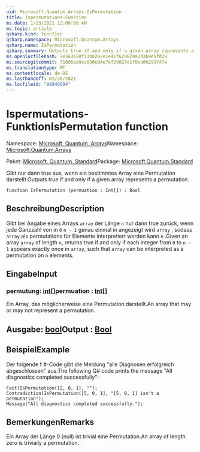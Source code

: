 ```yaml
---
uid: Microsoft.Quantum.Arrays.IsPermutation
title: Ispermutations-Funktion
ms.date: 1/23/2021 12:00:00 AM
ms.topic: article
qsharp.kind: function
qsharp.namespace: Microsoft.Quantum.Arrays
qsharp.name: IsPermutation
qsharp.summary: Outputs true if and only if a given array represents a permutation.
ms.openlocfilehash: 7e563650f33b0292e1e41f629829a2d3b9e5fd28
ms.sourcegitcommit: 71605ea9cc630e84e7ef29027e1f0ea06299747e
ms.translationtype: MT
ms.contentlocale: de-DE
ms.lasthandoff: 01/26/2021
ms.locfileid: "98848094"
---
```

# <a name="ispermutation-function"></a><span data-ttu-id="1a151-102">Ispermutations-Funktion</span><span class="sxs-lookup"><span data-stu-id="1a151-102">IsPermutation function</span></span>

<span data-ttu-id="1a151-103">Namespace: [Microsoft. Quantum. Arrays](xref:Microsoft.Quantum.Arrays)</span><span class="sxs-lookup"><span data-stu-id="1a151-103">Namespace: [Microsoft.Quantum.Arrays](xref:Microsoft.Quantum.Arrays)</span></span>

<span data-ttu-id="1a151-104">Paket: [Microsoft. Quantum. Standard](https://nuget.org/packages/Microsoft.Quantum.Standard)</span><span class="sxs-lookup"><span data-stu-id="1a151-104">Package: [Microsoft.Quantum.Standard](https://nuget.org/packages/Microsoft.Quantum.Standard)</span></span>


<span data-ttu-id="1a151-105">Gibt nur dann true aus, wenn ein bestimmtes Array eine Permutation darstellt.</span><span class="sxs-lookup"><span data-stu-id="1a151-105">Outputs true if and only if a given array represents a permutation.</span></span>

```qsharp
function IsPermutation (permuation : Int[]) : Bool
```


## <a name="description"></a><span data-ttu-id="1a151-106">Beschreibung</span><span class="sxs-lookup"><span data-stu-id="1a151-106">Description</span></span>

<span data-ttu-id="1a151-107">Gibt bei Angabe eines Arrays `array` der Länge `n` nur dann true zurück, wenn jede Ganzzahl von in `0` `n - 1` genau einmal in angezeigt wird `array` , sodass `array` als permutations für Elemente interpretiert werden kann `n` .</span><span class="sxs-lookup"><span data-stu-id="1a151-107">Given an array `array` of length `n`, returns true if and only if each integer from `0` to `n - 1` appears exactly once in `array`, such that `array` can be interpreted as a permutation on `n` elements.</span></span>

## <a name="input"></a><span data-ttu-id="1a151-108">Eingabe</span><span class="sxs-lookup"><span data-stu-id="1a151-108">Input</span></span>

### <a name="permuation--int"></a><span data-ttu-id="1a151-109">permutung: [int](xref:microsoft.quantum.lang-ref.int)[]</span><span class="sxs-lookup"><span data-stu-id="1a151-109">permuation : [Int](xref:microsoft.quantum.lang-ref.int)[]</span></span>

<span data-ttu-id="1a151-110">Ein Array, das möglicherweise eine Permutation darstellt.</span><span class="sxs-lookup"><span data-stu-id="1a151-110">An array that may or may not represent a permutation.</span></span>



## <a name="output--bool"></a><span data-ttu-id="1a151-111">Ausgabe: [bool](xref:microsoft.quantum.lang-ref.bool)</span><span class="sxs-lookup"><span data-stu-id="1a151-111">Output : [Bool](xref:microsoft.quantum.lang-ref.bool)</span></span>



## <a name="example"></a><span data-ttu-id="1a151-112">Beispiel</span><span class="sxs-lookup"><span data-stu-id="1a151-112">Example</span></span>

<span data-ttu-id="1a151-113">Der folgende f #-Code gibt die Meldung "alle Diagnosen erfolgreich abgeschlossen" aus:</span><span class="sxs-lookup"><span data-stu-id="1a151-113">The following Q# code prints the message "All diagnostics completed successfully":</span></span>

```qsharp
Fact(IsPermutation([2, 0, 1], "");
Contradiction(IsPermutation([5, 0, 1], "[5, 0, 1] isn't a permutation");
Message("All diagnostics completed successfully.");
```

## <a name="remarks"></a><span data-ttu-id="1a151-114">Bemerkungen</span><span class="sxs-lookup"><span data-stu-id="1a151-114">Remarks</span></span>

<span data-ttu-id="1a151-115">Ein Array der Länge 0 (null) ist trivial eine Permutation.</span><span class="sxs-lookup"><span data-stu-id="1a151-115">An array of length zero is trivially a permutation.</span></span>